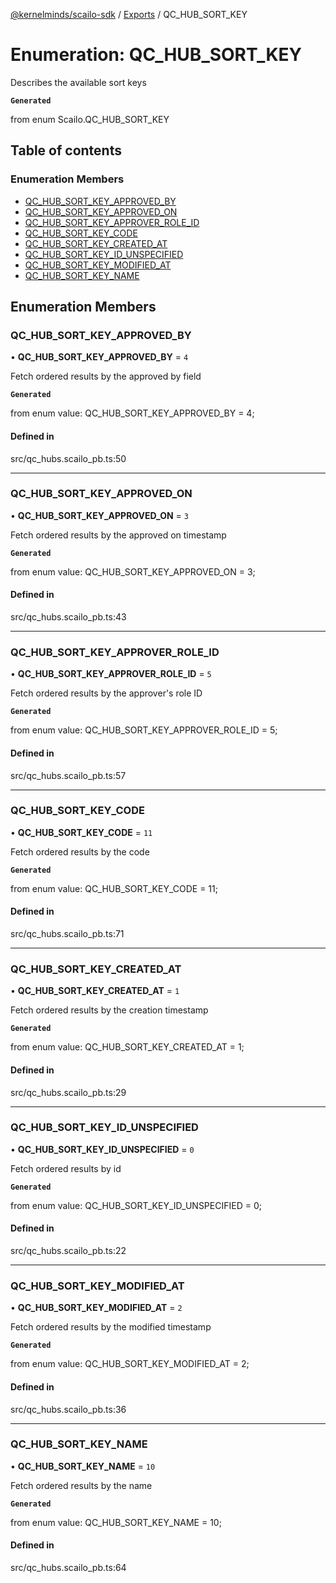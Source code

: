 [@kernelminds/scailo-sdk](../README.md) / [Exports](../modules.md) / QC\_HUB\_SORT\_KEY

# Enumeration: QC\_HUB\_SORT\_KEY

Describes the available sort keys

**`Generated`**

from enum Scailo.QC_HUB_SORT_KEY

## Table of contents

### Enumeration Members

- [QC\_HUB\_SORT\_KEY\_APPROVED\_BY](QC_HUB_SORT_KEY.md#qc_hub_sort_key_approved_by)
- [QC\_HUB\_SORT\_KEY\_APPROVED\_ON](QC_HUB_SORT_KEY.md#qc_hub_sort_key_approved_on)
- [QC\_HUB\_SORT\_KEY\_APPROVER\_ROLE\_ID](QC_HUB_SORT_KEY.md#qc_hub_sort_key_approver_role_id)
- [QC\_HUB\_SORT\_KEY\_CODE](QC_HUB_SORT_KEY.md#qc_hub_sort_key_code)
- [QC\_HUB\_SORT\_KEY\_CREATED\_AT](QC_HUB_SORT_KEY.md#qc_hub_sort_key_created_at)
- [QC\_HUB\_SORT\_KEY\_ID\_UNSPECIFIED](QC_HUB_SORT_KEY.md#qc_hub_sort_key_id_unspecified)
- [QC\_HUB\_SORT\_KEY\_MODIFIED\_AT](QC_HUB_SORT_KEY.md#qc_hub_sort_key_modified_at)
- [QC\_HUB\_SORT\_KEY\_NAME](QC_HUB_SORT_KEY.md#qc_hub_sort_key_name)

## Enumeration Members

### QC\_HUB\_SORT\_KEY\_APPROVED\_BY

• **QC\_HUB\_SORT\_KEY\_APPROVED\_BY** = ``4``

Fetch ordered results by the approved by field

**`Generated`**

from enum value: QC_HUB_SORT_KEY_APPROVED_BY = 4;

#### Defined in

src/qc_hubs.scailo_pb.ts:50

___

### QC\_HUB\_SORT\_KEY\_APPROVED\_ON

• **QC\_HUB\_SORT\_KEY\_APPROVED\_ON** = ``3``

Fetch ordered results by the approved on timestamp

**`Generated`**

from enum value: QC_HUB_SORT_KEY_APPROVED_ON = 3;

#### Defined in

src/qc_hubs.scailo_pb.ts:43

___

### QC\_HUB\_SORT\_KEY\_APPROVER\_ROLE\_ID

• **QC\_HUB\_SORT\_KEY\_APPROVER\_ROLE\_ID** = ``5``

Fetch ordered results by the approver's role ID

**`Generated`**

from enum value: QC_HUB_SORT_KEY_APPROVER_ROLE_ID = 5;

#### Defined in

src/qc_hubs.scailo_pb.ts:57

___

### QC\_HUB\_SORT\_KEY\_CODE

• **QC\_HUB\_SORT\_KEY\_CODE** = ``11``

Fetch ordered results by the code

**`Generated`**

from enum value: QC_HUB_SORT_KEY_CODE = 11;

#### Defined in

src/qc_hubs.scailo_pb.ts:71

___

### QC\_HUB\_SORT\_KEY\_CREATED\_AT

• **QC\_HUB\_SORT\_KEY\_CREATED\_AT** = ``1``

Fetch ordered results by the creation timestamp

**`Generated`**

from enum value: QC_HUB_SORT_KEY_CREATED_AT = 1;

#### Defined in

src/qc_hubs.scailo_pb.ts:29

___

### QC\_HUB\_SORT\_KEY\_ID\_UNSPECIFIED

• **QC\_HUB\_SORT\_KEY\_ID\_UNSPECIFIED** = ``0``

Fetch ordered results by id

**`Generated`**

from enum value: QC_HUB_SORT_KEY_ID_UNSPECIFIED = 0;

#### Defined in

src/qc_hubs.scailo_pb.ts:22

___

### QC\_HUB\_SORT\_KEY\_MODIFIED\_AT

• **QC\_HUB\_SORT\_KEY\_MODIFIED\_AT** = ``2``

Fetch ordered results by the modified timestamp

**`Generated`**

from enum value: QC_HUB_SORT_KEY_MODIFIED_AT = 2;

#### Defined in

src/qc_hubs.scailo_pb.ts:36

___

### QC\_HUB\_SORT\_KEY\_NAME

• **QC\_HUB\_SORT\_KEY\_NAME** = ``10``

Fetch ordered results by the name

**`Generated`**

from enum value: QC_HUB_SORT_KEY_NAME = 10;

#### Defined in

src/qc_hubs.scailo_pb.ts:64
